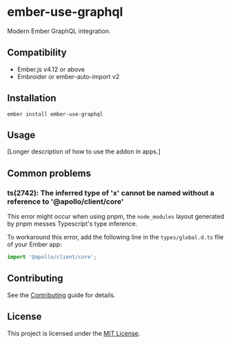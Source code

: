 # ember-use-graphql

Modern Ember GraphQL integration.

## Compatibility

- Ember.js v4.12 or above
- Embroider or ember-auto-import v2

## Installation

```
ember install ember-use-graphql
```

## Usage

[Longer description of how to use the addon in apps.]

## Common problems

### ts(2742): The inferred type of 'x' cannot be named without a reference to '@apollo/client/core'

This error might occur when using pnpm, the `node_modules` layout generated by pnpm messes Typescript's type inference.

To workaround this error, add the following line in the `types/global.d.ts` file of your Ember app:

```ts
import '@apollo/client/core';
```

## Contributing

See the [Contributing](CONTRIBUTING.md) guide for details.

## License

This project is licensed under the [MIT License](LICENSE.md).
